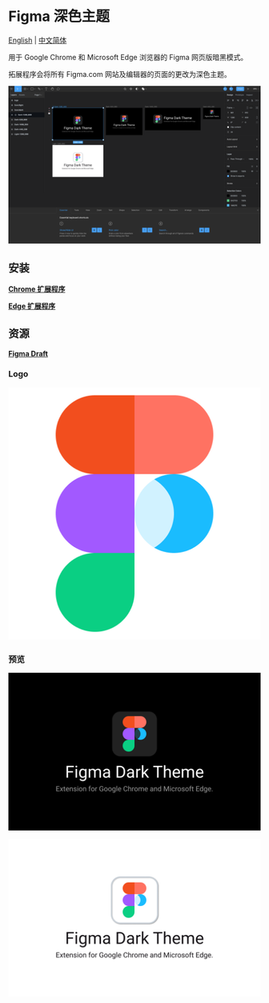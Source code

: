 # Figma 深色主题

[English](./README.md) | [中文简体](./README.zh.md)

用于 Google Chrome 和 Microsoft Edge 浏览器的 Figma 网页版暗黑模式。

拓展程序会将所有 Figma.com 网站及编辑器的页面的更改为深色主题。

![Preview-1280_800](./assets/Preview-1280_800.png)

## 安装

**[Chrome 扩展程序]()**

**[Edge 扩展程序](https://microsoftedge.microsoft.com/addons/detail/figma-dark-theme/pniljokeankpoomopaaekblacciihnpp)**

## 资源

**[Figma Draft](https://www.figma.com/community/file/921577254332071556/Figma-Dark-Theme)**

### Logo

![logo](./assets/logo512.png)

### 预览

![Dark-1080_960](./assets/Dark-1280_800.png)

![Light-1080_960](./assets/Light-1280_800.png)
